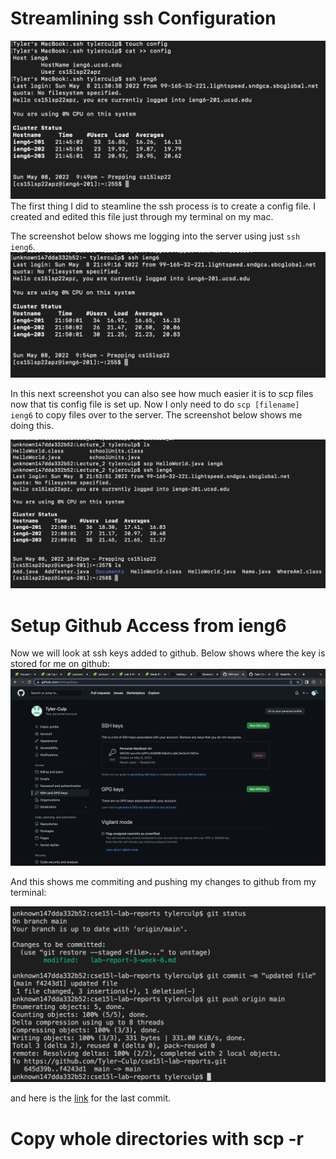 # Streamlining ssh Configuration
![pic1](Lab3SS_1.png)
The first thing I did to steamline the ssh process is to create a config file. I created and edited this file just through my terminal on my mac.

The screenshot below shows me logging into the server using just `ssh ieng6`. 
![pic2](LabReport3SS_2*.png)

In this next screenshot you can also see how much easier it is to scp files now that tis config file is set up. Now I only need to do `scp [filename] ieng6` to copy files over to the server. The screenshot below shows me doing this.

![pic3](Lab3SS_3*.png)

# Setup Github Access from ieng6

Now we will look at ssh keys added to github. Below shows where the key is stored for me on github:
![pic4](Lab3SS_4*.png)

And this shows me commiting and pushing my changes to github from my terminal:

![pic5](Lab3SS_5*.png)

and here is the [link](https://github.com/Tyler-Culp/cse15l-lab-reports/commit/f4243d1f70d35178594238009d671dcd834ba83c) for the last commit.

# Copy whole directories with scp -r


